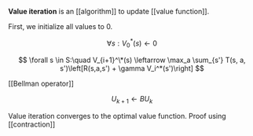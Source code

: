 **Value iteration** is an [[algorithm]] to update [[value function]].

First, we initialize all values to 0.

$$
\forall s: V_0^*(s) \leftarrow 0 \tag{Initialization}
$$

$$
\forall s \in S:\quad V_{i+1}^\*(s) \leftarrow \max_a \sum_{s'} T(s, a, s')\left[R(s,a,s') + \gamma V_i^*(s')\right]
$$

[[Bellman operator]]

$$
U_{k+1} \leftarrow B U_{k}
$$

Value iteration converges to the optimal value function. Proof using [[contraction]]